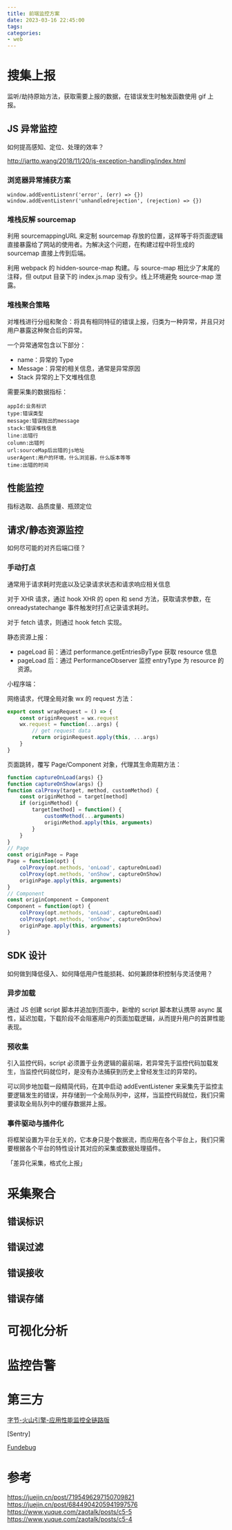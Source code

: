 ```yaml
---
title: 前端监控方案
date: 2023-03-16 22:45:00
tags:
categories:
- web
---
```



# 搜集上报
监听/劫持原始方法，获取需要上报的数据，在错误发生时触发函数使用 gif 上报。

## JS 异常监控
如何提高感知、定位、处理的效率？

<http://jartto.wang/2018/11/20/js-exception-handling/index.html>

### 浏览器异常捕获方案
```
window.addEventListenr('error', (err) => {})
window.addEventListenr('unhandledrejection', (rejection) => {})
```

### 堆栈反解 sourcemap
利用 sourcemappingURL 来定制 sourcemap 存放的位置，这样等于将页面逻辑直接暴露给了网站的使用者。为解决这个问题，在构建过程中将生成的 sourcemap 直接上传到后端。

利用 webpack 的 hidden-source-map 构建。与 source-map 相比少了末尾的注释，但 output 目录下的 index.js.map 没有少。线上环境避免 source-map 泄露。

### 堆栈聚合策略
对堆栈进行分组和聚合：将具有相同特征的错误上报，归类为一种异常，并且只对用户暴露这种聚合后的异常。

一个异常通常包含以下部分：
- name：异常的 Type
- Message：异常的相关信息，通常是异常原因
- Stack 异常的上下文堆栈信息

需要采集的数据指标：
```
appId:业务标识
type:错误类型
message:错误抛出的message
stack:错误堆栈信息
line:出错行
column:出错列
url:sourceMap后出错的js地址
userAgent:用户的环境，什么浏览器，什么版本等等
time:出错的时间
```

## 性能监控
指标选取、品质度量、瓶颈定位

## 请求/静态资源监控
如何尽可能的对齐后端口径？

### 手动打点
通常用于请求耗时兜底以及记录请求状态和请求响应相关信息

对于 XHR 请求，通过 hook XHR 的 open 和 send 方法，获取请求参数，在 onreadystatechange 事件触发时打点记录请求耗时。

对于 fetch 请求，则通过 hook fetch 实现。

静态资源上报：
- pageLoad 前：通过 performance.getEntriesByType 获取 resource 信息
- pageLoad 后：通过 PerformanceObserver 监控 entryType 为 resource 的资源。


小程序端：

网络请求，代理全局对象 wx 的 request 方法：
```javascript
export const wrapRequest = () => {
    const originRequest = wx.request
    wx.request = function(...args) {
        // get request data
        return originRequest.apply(this, ...args)
    }
}
```
页面跳转，覆写 Page/Component 对象，代理其生命周期方法：
```javascript
function captureOnLoad(args) {}
function captureOnShow(args) {}
function calProxy(target, method, customMethod) {
    const originMethod = target[method]
    if (originMethod) {
        target[method] = function() {
            customMethod(...arguments)
            originMethod.apply(this, arguments)
        }
    }
}
// Page
const originPage = Page
Page = function(opt) {
    colProxy(opt.methods, 'onLoad', captureOnLoad)
    colProxy(opt.methods, 'onShow', captureOnShow)
    originPage.apply(this, arguments)
}
// Component
const originComponent = Component
Component = function(opt) {
    colProxy(opt.methods, 'onLoad', captureOnLoad)
    colProxy(opt.methods, 'onShow', captureOnShow)
    originPage.apply(this, arguments)
}
```

## SDK 设计
如何做到降低侵入、如何降低用户性能损耗、如何兼顾体积控制与灵活使用？

### 异步加载
通过 JS 创建 script 脚本并追加到页面中，新增的 script 脚本默认携带 async 属性，延迟加载，下载阶段不会阻塞用户的页面加载逻辑，从而提升用户的首屏性能表现。

### 预收集
引入监控代码，script 必须置于业务逻辑的最前端，若异常先于监控代码加载发生，当监控代码就位时，是没有办法捕获到历史上曾经发生过的异常的。

可以同步地加载一段精简代码，在其中启动 addEventListener 来采集先于监控主要逻辑发生的错误，并存储到一个全局队列中，这样，当监控代码就位，我们只需要读取全局队列中的缓存数据并上报。

### 事件驱动与插件化
将框架设置为平台无关的，它本身只是个数据流，而应用在各个平台上，我们只需要根据各个平台的特性设计其对应的采集或数据处理插件。

「差异化采集，格式化上报」


# 采集聚合
## 错误标识

## 错误过滤

## 错误接收

## 错误存储

# 可视化分析

# 监控告警

# 第三方
[字节-火山引擎-应用性能监控全链路版](https://www.volcengine.com/product/apmplus)

[Sentry]

[Fundebug](https://www.fundebug.com/)

# 参考
<https://juejin.cn/post/7195496297150709821>
<https://juejin.cn/post/6844904205941997576>
<https://www.yuque.com/zaotalk/posts/c5-5>
<https://www.yuque.com/zaotalk/posts/c5-4> 

